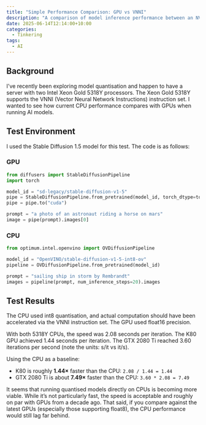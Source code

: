 ```yaml
---
title: "Simple Performance Comparison: GPU vs VNNI"
description: "A comparison of model inference performance between an NVIDIA GPU and Intel Xeon Gold 5318Y using the VNNI instruction set."
date: 2025-06-14T12:14:00+10:00
categories:
  - Tinkering
tags:
  - AI
---
```


## Background

I've recently been exploring model quantisation and happen to have a server with two Intel Xeon Gold 5318Y processors. The Xeon Gold 5318Y supports the VNNI (Vector Neural Network Instructions) instruction set. I wanted to see how current CPU performance compares with GPUs when running AI models.

## Test Environment

I used the Stable Diffusion 1.5 model for this test. The code is as follows:

### GPU

```python
from diffusers import StableDiffusionPipeline
import torch

model_id = "sd-legacy/stable-diffusion-v1-5"
pipe = StableDiffusionPipeline.from_pretrained(model_id, torch_dtype=torch.float16)
pipe = pipe.to("cuda")

prompt = "a photo of an astronaut riding a horse on mars"
image = pipe(prompt).images[0] 
````

### CPU

```python
from optimum.intel.openvino import OVDiffusionPipeline

model_id = "OpenVINO/stable-diffusion-v1-5-int8-ov"
pipeline = OVDiffusionPipeline.from_pretrained(model_id)

prompt = "sailing ship in storm by Rembrandt"
images = pipeline(prompt, num_inference_steps=20).images
```

## Test Results

The CPU used int8 quantisation, and actual computation should have been accelerated via the VNNI instruction set. The GPU used float16 precision.

With both 5318Y CPUs, the speed was 2.08 seconds per iteration. The K80 GPU achieved 1.44 seconds per iteration. The GTX 2080 Ti reached 3.60 iterations per second (note the units: s/it vs it/s).

Using the CPU as a baseline:

* K80 is roughly **1.44×** faster than the CPU: `2.08 / 1.44 = 1.44`
* GTX 2080 Ti is about **7.49×** faster than the CPU: `3.60 * 2.08 = 7.49`

It seems that running quantised models directly on CPUs is becoming more viable. While it’s not particularly fast, the speed is acceptable and roughly on par with GPUs from a decade ago. That said, if you compare against the latest GPUs (especially those supporting float8), the CPU performance would still lag far behind.
